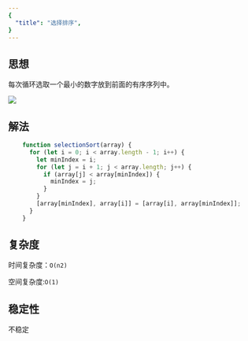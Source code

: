 ```yaml
---
{
  "title": "选择排序",
}
---
```


## 思想

每次循环选取一个最小的数字放到前面的有序序列中。

![](https://upload-images.jianshu.io/upload_images/3061147-1136b71f2efb228e.gif?imageMogr2/auto-orient/strip)


## 解法

```js
    function selectionSort(array) {
      for (let i = 0; i < array.length - 1; i++) {
        let minIndex = i;
        for (let j = i + 1; j < array.length; j++) {
          if (array[j] < array[minIndex]) {
            minIndex = j;
          }
        }
        [array[minIndex], array[i]] = [array[i], array[minIndex]];
      }
    }
```

## 复杂度

时间复杂度：`O(n2)`

空间复杂度:`O(1)`

## 稳定性

不稳定